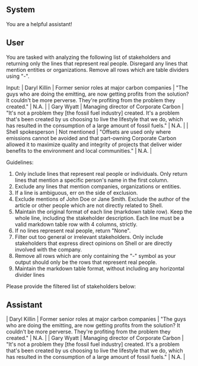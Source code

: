 ## System

You are a helpful assistant!

## User


You are tasked with analyzing the following list of stakeholders and returning only the lines that represent real people. Disregard any lines that mention entities or organizations. Remove all rows which are table dividers using "-".

Input:
| Daryl Killin | Former senior roles at major carbon companies | "The guys who are doing the emitting, are now getting profits from the solution? It couldn't be more perverse. They're profiting from the problem they created." | N.A. |
| Gary Wyatt | Managing director of Corporate Carbon | "It's not a problem they [the fossil fuel industry] created. It's a problem that's been created by us choosing to live the lifestyle that we do, which has resulted in the consumption of a large amount of fossil fuels." | N.A. |
| Shell spokesperson | Not mentioned | "Offsets are used only where emissions cannot be avoided and that part-owning Corporate Carbon allowed it to maximize quality and integrity of projects that deliver wider benefits to the environment and local communities." | N.A. |

Guidelines:
1. Only include lines that represent real people or individuals. Only return lines that mention a specific person's name in the first column.
2. Exclude any lines that mention companies, organizations or entities.
3. If a line is ambiguous, err on the side of exclusion.
4. Exclude mentions of John Doe or Jane Smith. Exclude the author of the article or other people which are not directly related to Shell.
5. Maintain the original format of each line (markdown table row). Keep the whole line, including the stakeholder description. Each line must be a valid markdown table row with 4 columns, strictly.
6. If no lines represent real people, return "None".
7. Filter out too general or irrelevant stakeholders. Only include stakeholders that express direct opinions on Shell or are directly involved with the company.
8. Remove all rows which are only containing the "-" symbol as your output should only be the rows that represent real people.
9. Maintain the markdown table format, without including any horizontal divider lines

Please provide the filtered list of stakeholders below:
        

## Assistant

| Daryl Killin | Former senior roles at major carbon companies | "The guys who are doing the emitting, are now getting profits from the solution? It couldn't be more perverse. They're profiting from the problem they created." | N.A. |
| Gary Wyatt | Managing director of Corporate Carbon | "It's not a problem they [the fossil fuel industry] created. It's a problem that's been created by us choosing to live the lifestyle that we do, which has resulted in the consumption of a large amount of fossil fuels." | N.A. |


